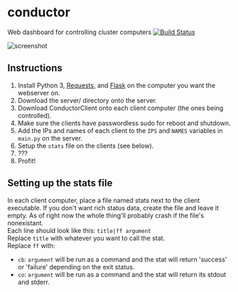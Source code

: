 # conductor
Web dashboard for controlling cluster computers [![Build Status](https://dittoslash.uk/jenkins/job/conductor/job/master/badge/icon)](https://dittoslash.uk/jenkins/job/conductor/job/master/)

![screenshot](https://dittoslash.uk/conductor.png)

## Instructions
1. Install Python 3, [Requests](http://docs.python-requests.org/en/master/), and [Flask](http://flask.pocoo.org/) on the computer you want the webserver on.
2. Download the server/ directory onto the server.
3. Download ConductorClient onto each client computer (the ones being controlled).
4. Make sure the clients have passwordless sudo for reboot and shutdown.
5. Add the IPs and names of each client to the `IPS` and `NAMES` variables in `main.py` on the server.
6. Setup the `stats` file on the clients (see below).
7. ???
8. Profit!


## Setting up the stats file
In each client computer, place a file named stats next to the client executable.
If you don't want rich status data, create the file and leave it empty. As of right now the whole thing'll probably crash if the file's nonexistant.  
Each line should look like this:
`title|ff argument`  
Replace `title` with whatever you want to call the stat.  
Replace `ff` with:
* `cb`: `argument` will be run as a command and the stat will return 'success' or 'failure' depending on the exit status.
* `co`: `argument` will be run as a command and the stat will return its stdout and stderr.

